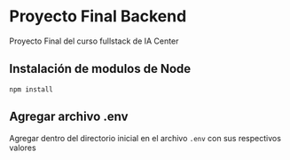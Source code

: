 # Proyecto Final Backend

Proyecto Final del curso fullstack de IA Center

## Instalación de modulos de Node

```npm install```

## Agregar archivo .env

Agregar dentro del directorio inicial en el archivo ```.env``` con sus respectivos valores